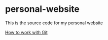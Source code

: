 # personal-website
This is the source code for my personal website

[How to work with Git](./git.md)